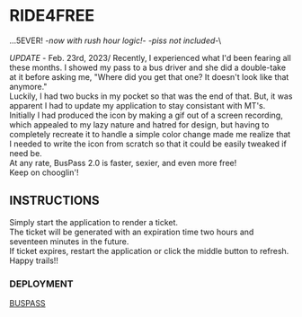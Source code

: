 # RIDE4FREE
...5EVER! -*now with rush hour logic!*- -*piss not included*-\

*UPDATE* - Feb. 23rd, 2023/
Recently, I experienced what I'd been fearing all these months. I showed my pass to a bus driver and she did a double-take at it before asking me, "Where did you get that one? It doesn't look like that anymore."\
Luckily, I had two bucks in my pocket so that was the end of that. But, it was apparent I had to update my application to stay consistant with MT's.\
Initially I had produced the icon by making a gif out of a screen recording, which appealed to my lazy nature and hatred for design, but having to completely recreate it to handle a simple color change made me realize that I needed to write the icon from scratch so that it could be easily tweaked if need be.\
At any rate, BusPass 2.0 is faster, sexier, and even more free!\
Keep on chooglin'!

## INSTRUCTIONS
Simply start the application to render a ticket.\
The ticket will be generated with an expiration time two hours and seventeen minutes in the future.\
If ticket expires, restart the application or click the middle button to refresh. Happy trails!!

### DEPLOYMENT
[BUSPASS](https://bus-pass-uhgd6.ondigitalocean.app/)
